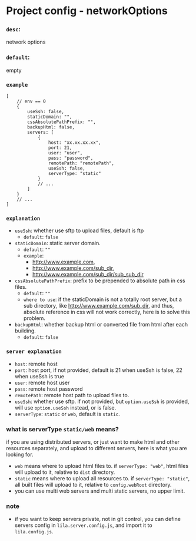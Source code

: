 # Project config - networkOptions

### `desc`: 

network options

### `default`: 

empty

### `example`

```
[
    // env == 0
    {
        useSsh: false,
        staticDomain: "",
        cssAbsolutePathPrefix: "",
        backupHtml: false,
        servers: [
            {
                host: "xx.xx.xx.xx",
                port: 21,
                user: "user",
                pass: "password",
                remotePath: "remotePath",
                useSsh: false,
                serverType: "static"
            }
            // ...
        ]
    }
    // ...
]
```

### `explanation`

* `useSsh`: whether use sftp to upload files, default is ftp
    - `default`: `false`
* `staticDomain`: static server domain.
    - `default`: `""`
    - `example`:  
        - http://www.example.com, 
        - http://www.example.com/sub_dir, 
        - http://www.example.com/sub_dir/sub_sub_dir
* `cssAbsolutePathPrefix`: prefix to be prepended to absolute path in css files.
    - `default`: `""`
    - `where to use`: if the staticDomain is not a totally root server, but a sub directory, like http://www.example.com/sub_dir, and thus, absolute reference in css will not work correctly, here is to solve this problem.
* `backupHtml`: whether backup html or converted file from html after each building.
    - `default`: `false`

### `server explanation`

* `host`: remote host
* `port`: host port, if not provided, default is 21 when useSsh is false, 22 when useSsh is true
* `user`: remote host user
* `pass`: remote host password
* `remotePath`: remote host path to upload files to.
* `useSsh`: whether use sftp. if not provided, but `option.useSsh` is provided, will use `option.useSsh` instead, or is false.
* `serverType`: `static` or `web`, default is `static`.

### what is serverType `static/web` means?

if you are using distributed servers, or just want to make html and other resources separately, and upload to different servers, here is what you are looking for.

* `web` means where to upload html files to. if `serverType: "web"`, html files will upload to it, relative to `dist` directory. 
* `static` means where to upload all resources to. if `serverType: "static"`, all built files will upload to it, relative to `config.webRoot` directory.
* you can use multi web servers and multi static servers, no upper limit.

### note

* if you want to keep servers private, not in git control, you can define servers config in `lila.server.config.js`, and import it to `lila.config.js`.
        